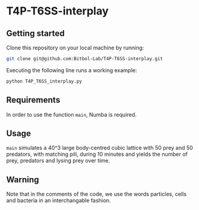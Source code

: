 # T4P-T6SS-interplay

## Getting started ##

Clone this repository on your local machine by running:

```bash
git clone git@github.com:Bitbol-Lab/T4P-T6SS-interplay.git
``` 
 

Executing the following line runs a working example:
```bash
python T4P_T6SS_interplay.py
``` 

## Requirements ##

In order to use the function `main`, Numba is required.

## Usage ##

`
main
`
simulates a 40^3 large body-centred cubic lattice with 50 prey and 50 predators, with matching pili, during 10 minutes and yields the number of prey, predators and lysing prey over time.

## Warning ##

Note that in the comments of the code, we use the words particles, cells and bacteria in an interchangable fashion.
